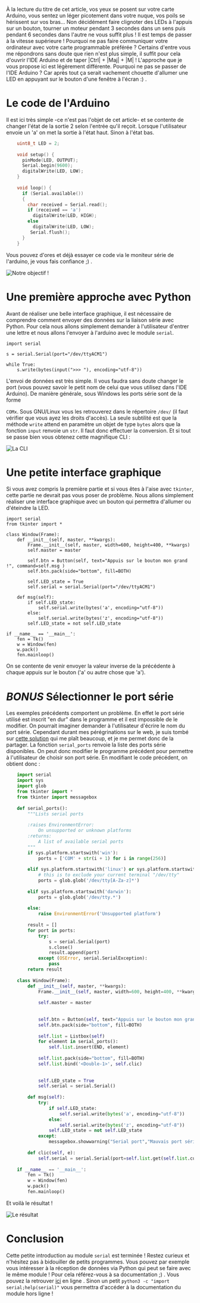À la lecture du titre de cet article, vos yeux se posent sur votre carte Arduino, vous sentez un léger picotement dans votre nuque, vos poils se hérissent sur vos bras... Non décidément faire clignoter des LEDs à l'appuis sur un bouton, tourner un moteur pendant 3 secondes dans un sens puis pendant 6 secondes dans l'autre ne vous suffit plus ! Il est temps de passer à la vitesse supérieure ! Pourquoi ne pas faire communiquer votre ordinateur avec votre carte programmable préférée ? Certains d'entre vous me répondrons sans doute que rien n'est plus simple, il suffit pour cela d'ouvrir l'IDE Arduino et de taper |Ctrl| + |Maj| + |M| ! L'approche que je vous propose ici est légèrement différente. Pourquoi ne pas se passer de l'IDE Arduino ? Car après tout ça serait vachement chouette d'allumer une LED en appuyant sur le bouton d'une fenêtre à l'écran :) . 
# Le code de l'Arduino 
Il est ici très simple -ce n'est pas l'objet de cet article- et se contente de changer l'état de la sortie 2 selon l'entrée qu'il reçoit. Lorsque l'utilisateur envoie un 'a' on met la sortie à l'état haut. Sinon à l'état bas. 

```c++
    uint8_t LED = 2;
    
    void setup() {
      pinMode(LED, OUTPUT);
      Serial.begin(9600);
      digitalWrite(LED, LOW);
    }
    
    void loop() {
      if (Serial.available())
      {
        char received = Serial.read();
        if (received == 'a')
          digitalWrite(LED, HIGH);
        else
          digitalWrite(LED, LOW);
         Serial.flush();
      }
    }
```

Vous pouvez d'ores et déjà essayer ce code via le moniteur série de l'arduino, je vous fais confiance ;) . 


![Notre objectif !](/media/uploads/2017/07/12/allume_led.jpg)


# Une première approche avec Python 
Avant de réaliser une belle interface graphique, il est nécessaire de comprendre comment envoyer des données sur la liaison série avec Python. Pour cela nous allons simplement demander à l'utilisateur d'entrer une lettre et nous allons l'envoyer à l'arduino avec le module `serial`. 

    import serial
    
    s = serial.Serial(port="/dev/ttyACM1")
    
    while True:
        s.write(bytes(input(">>> "), encoding="utf-8"))

L'envoi de données est très simple. Il vous faudra sans doute changer le port (vous pouvez savoir le petit nom de celui que vous utilisez dans l'IDE Arduino). De manière générale, sous Windows les ports série sont de la forme 

`COMx`. Sous GNU/Linux vous les retrouverez dans le répertoire `/dev/` (il faut vérifier que vous ayez les droits d'accès). La seule subtilité est que la méthode `write` attend en paramètre un objet de type `bytes` alors que la fonction `input` renvoie un `str`. Il faut donc effectuer la conversion. Et si tout se passe bien vous obtenez cette magnifique CLI : 

![La CLI](/media/uploads/2017/07/12/CLI.png)
 
# Une petite interface graphique 
Si vous avez compris la première partie et si vous êtes à l'aise avec `tkinter`, cette partie ne devrait pas vous poser de problème. Nous allons simplement réaliser une interface graphique avec un bouton qui permettra d'allumer ou d'éteindre la LED.

    import serial
    from tkinter import *
    
    class Window(Frame):
        def __init__(self, master, **kwargs):
            Frame.__init__(self, master, width=600, height=400, **kwargs)    
            self.master = master
    
            self.btn = Button(self, text="Appuis sur le bouton mon grand !", command=self.msg )
            self.btn.pack(side="bottom", fill=BOTH)   
    
            self.LED_state = True
            self.serial = serial.Serial(port="/dev/ttyACM1")
    
        def msg(self):
            if self.LED_state:
                self.serial.write(bytes('a', encoding="utf-8"))
            else:
                self.serial.write(bytes('z', encoding="utf-8"))
            self.LED_state = not self.LED_state
    
    if __name__ == '__main__':
        fen = Tk()
        w = Window(fen)
        w.pack()
        fen.mainloop()

On se contente de venir envoyer la valeur inverse de la précédente à chaque appuis sur le bouton ('a' ou autre chose que 'a'). 

# *BONUS* Sélectionner le port série 
Les exemples précédents comportent un problème. En effet le port série utilisé est inscrit "en dur" dans le programme et il est impossible de le modifier. On pourrait imaginer demander à l'utilisateur d'écrire le nom du port série. Cependant durant mes pérégrinations sur le web, je suis tombé sur [cette solution](http://stackoverflow.com/questions/12090503/listing-available-com-ports-with-python) qui me plaît beaucoup, et je me permet donc de la partager. La fonction `serial_ports` renvoie la liste des ports série disponibles. On peut donc modifier le programme précédent pour permettre à l'utilisateur de choisir son port série. En modifiant le code précédent, on obtient donc : 

```python
    import serial
    import sys
    import glob
    from tkinter import *
    from tkinter import messagebox
    
    def serial_ports():
        """Lists serial ports
    
        :raises EnvironmentError:
            On unsupported or unknown platforms
        :returns:
            A list of available serial ports
        """
        if sys.platform.startswith('win'):
            ports = ['COM' + str(i + 1) for i in range(256)]
    
        elif sys.platform.startswith('linux') or sys.platform.startswith('cygwin'):
            # this is to exclude your current terminal "/dev/tty"
            ports = glob.glob('/dev/tty[A-Za-z]*')
    
        elif sys.platform.startswith('darwin'):
            ports = glob.glob('/dev/tty.*')
    
        else:
            raise EnvironmentError('Unsupported platform')
    
        result = []
        for port in ports:
            try:
                s = serial.Serial(port)
                s.close()
                result.append(port)
            except (OSError, serial.SerialException):
                pass
        return result
    
    class Window(Frame):
        def __init__(self, master, **kwargs):
            Frame.__init__(self, master, width=600, height=400, **kwargs)
    
            self.master = master
    
    
            self.btn = Button(self, text="Appuis sur le bouton mon grand !", command=self.msg )
            self.btn.pack(side="bottom", fill=BOTH)
    
            self.list = Listbox(self)
            for element in serial_ports():
                self.list.insert(END, element)
    
            self.list.pack(side="bottom", fill=BOTH)
            self.list.bind('<Double-1>', self.clic)
    
    
            self.LED_state = True
            self.serial = serial.Serial()
    
        def msg(self):
            try:
                if self.LED_state:
                    self.serial.write(bytes('a', encoding="utf-8"))
                else:
                    self.serial.write(bytes('z', encoding="utf-8"))
                self.LED_state = not self.LED_state
            except:
                messagebox.showwarning("Serial port","Mauvais port série !")
    
        def clic(self, e):
            self.serial = serial.Serial(port=self.list.get(self.list.curselection()))
    
    if __name__ == '__main__':
        fen = Tk()
        w = Window(fen)
        w.pack()
        fen.mainloop()
```
Et voilà le résultat ! 

![Le résultat](/media/uploads/2017/07/12/interface.png)

# Conclusion 
Cette petite introduction au module `serial` est terminée ! Restez curieux et n'hésitez pas à bidouiller de petits programmes. Vous pouvez par exemple vous intéresser à la réception de données via Python qui peut se faire avec le même module ! Pour cela référez-vous à sa documentation ;) . Vous pouvez la retrouver [ici](/media/uploads/2017/07/12/interface.png) en ligne . Sinon un petit `python3 -c "import serial;help(serial)"` vous permettra d'accéder à la documentation du module hors ligne !

